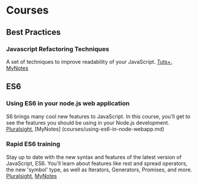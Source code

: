 # Courses

## Best Practices
### Javascript Refactoring Techniques
A set of techniques to improve readability of your JavaScript.
[Tuts+](http://code.tutsplus.com/courses/javascript-refactoring-techniques/lessons/refactoring-techniques), [MyNotes](courses/js-refactoring-techniques.md)
## ES6
### Using ES6 in your node.js web application
S6 brings many cool new features to JavaScript. In this course, you'll get to see the features you should be using in your Node.js development.
[Pluralsight](https://www.pluralsight.com/courses/nodejs-es6-web-apps), [MyNotes] (courses/using-es6-in-node-webapp.md)

### Rapid ES6 training
Stay up to date with the new syntax and features of the latest version of JavaScript, ES6. You'll learn about features like rest and spread operators, the new 'symbol' type, as well as Iterators, Generators, Promises, and more.
[Pluralsight](https://www.pluralsight.com/courses/rapid-es6-training), [MyNotes](rapid-es6-training.md)